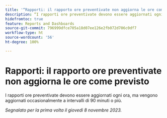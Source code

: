 ```yaml
---
title: '“Rapporti: il rapporto ore preventivate non aggiorna le ore come previsto”'
description: “I rapporti ore preventivate devono essere aggiornati ogni ora, ma vengono aggiornati occasionalmente a intervalli di 90 minuti o più”.
hidefromtoc: true
feature: Reports and Dashboards
source-git-commit: 796999dfce705a18d07ee126e2fb072d706c0df7
workflow-type: ht
source-wordcount: '56'
ht-degree: 100%

---
```



# Rapporti: il rapporto ore preventivate non aggiorna le ore come previsto

I rapporti ore preventivate devono essere aggiornati ogni ora, ma vengono aggiornati occasionalmente a intervalli di 90 minuti o più.

_Segnalato per la prima volta il giovedì 8 novembre 2023._
